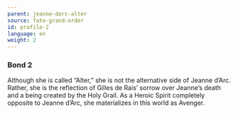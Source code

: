 ```yaml
---
parent: jeanne-darc-alter
source: fate-grand-order
id: profile-2
language: en
weight: 2
---
```


### Bond 2

Although she is called “Alter,” she is not the alternative side of Jeanne d’Arc.
Rather, she is the reflection of Gilles de Rais’ sorrow over Jeanne’s death and a being created by the Holy Grail.
As a Heroic Spirit completely opposite to Jeanne d’Arc, she materializes in this world as Avenger.
